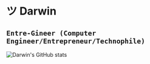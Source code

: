 # ツ Darwin
**`Entre-Gineer (Computer Engineer/Entrepreneur/Technophile)`**
---

![Darwin's GitHub stats](https://github-readme-stats.vercel.app/api?username=darpaxdev&show_icons=true&theme=radical)
